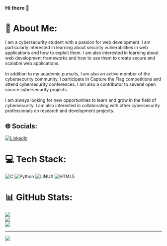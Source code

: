 ### Hi there 👋
# 💫 About Me:
I am a cybersecurity student with a passion for web development. I am particularly interested in learning about security vulnerabilities in web applications and how to exploit them. I am also interested in learning about web development frameworks and how to use them to create secure and scalable web applications.<br><br>In addition to my academic pursuits, I am also an active member of the cybersecurity community. I participate in Capture the Flag competitions and attend cybersecurity conferences. I am also a contributor to several open source cybersecurity projects.<br><br>I am always looking for new opportunities to learn and grow in the field of cybersecurity. I am also interested in collaborating with other cybersecurity professionals on research and development projects.<br>


## 🌐 Socials:
 [![LinkedIn](https://img.shields.io/badge/LinkedIn-%230077B5.svg?logo=linkedin&logoColor=white)](https://linkedin.com/in/roji-varughese-49aa3326a/)

# 💻 Tech Stack:
![C](https://img.shields.io/badge/c-%2300599C.svg?style=for-the-badge&logo=c&logoColor=white) ![Python](https://img.shields.io/badge/python-3670A0?style=for-the-badge&logo=python&logoColor=ffdd54) ![LINUX](https://img.shields.io/badge/Linux-FCC624?style=for-the-badge&logo=linux&logoColor=black)  ![HTML5](https://img.shields.io/badge/html5-%23E34F26.svg?style=for-the-badge&logo=html5&logoColor=white)
# 📊 GitHub Stats:
![](https://github-readme-stats.vercel.app/api?username=roji03&theme=dark&hide_border=false&include_all_commits=false&count_private=false)<br/>
![](https://github-readme-streak-stats.herokuapp.com/?user=roji03&theme=dark&hide_border=false)<br/>
![](https://github-readme-stats.vercel.app/api/top-langs/?username=roji03&theme=dark&hide_border=false&include_all_commits=false&count_private=false&layout=compact)

---
[![](https://visitcount.itsvg.in/api?id=roji03&icon=1&color=3)](https://visitcount.itsvg.in)


